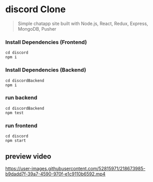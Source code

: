 # discord Clone
> Simple chatapp site built with Node.js, React, Redux, Express, MongoDB, Pusher
### Install Dependencies (Frontend)

```
cd discord
npm i
```
### Install Dependencies (Backend)

```
cd discordBackend
npm i
```
### run backend

```
cd discordBackend
npm test
```
### run frontend

```
cd discord
npm start
```
## preview video


https://user-images.githubusercontent.com/52815971/218673985-b9dadd7f-39a7-4590-970f-e1c9110b6592.mp4

